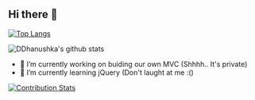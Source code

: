 ## Hi there 👋

[![Top Langs](https://github-readme-stats.vercel.app/api/top-langs/?username=ddhanushka&layout=compact)](https://github.com/anuraghazra/github-readme-stats)

![DDhanushka's github stats](https://github-readme-stats.vercel.app/api?username=ddhanushka&show_icons=true)

- 🔭 I’m currently working on buiding our own MVC (Shhhh.. It's private)
- 🌱 I’m currently learning jQuery (Don't laught at me :()

[![Contribution Stats](https://github-contribution-stats.vercel.app/api/?username=ddhanushka)](https://github.com/LordDashMe/github-contribution-stats/)


<!--
**DDhanushka/DDhanushka** is a ✨ _special_ ✨ repository because its `README.md` (this file) appears on your GitHub profile.

Here are some ideas to get you started:

.
- 👯 I’m looking to collaborate on ...
- 🤔 I’m looking for help with ...
- 💬 Ask me about ...
- 📫 How to reach me: ...
- 😄 Pronouns: ...
- ⚡ Fun fact: ...
-->

